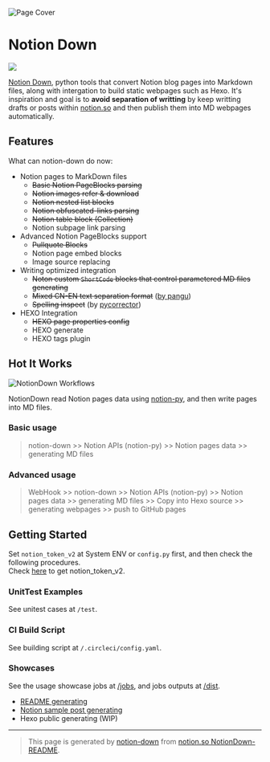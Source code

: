 
![Page Cover](https://www.notion.so/image/https%3A%252F%252Fwww.notion.so%252Fimages%252Fpage-cover%252Fnasa_buzz_aldrin_on_the_moon.jpg)

# Notion Down

![](https://circleci.com/gh/kaedea/notion-down.svg?style=shield&circle-token=9f4dc656e94d8deccd362e52400c96e709c7e8b3)

[Notion Down](https://github.com/kaedea/notion-down), python tools that convert Notion blog pages into Markdown files, along with intergation to build static webpages such as Hexo.  It's inspiration and goal is to __avoid separation  of writting__ by keep writting drafts or posts within [notion.so](http://notion.so) and then publish them into MD webpages automatically. 



## Features

What can notion-down do now:

 - Notion pages to MarkDown files
     - ~~Basic Notion PageBlocks parsing~~
     - ~~Notion images refer & download~~
     - ~~Notion nested list blocks~~
     - ~~Notion obfuscated-links parsing~~
     - ~~Notion table block (Collection)~~
     - Notion subpage link parsing
 - Advanced Notion PageBlocks support
     - ~~Pullquote Blocks~~
     - Notion page embed blocks
     - Image source replacing
 - Writing optimized integration
     - ~~Noton custom `ShortCode` blocks that control parametered MD files generating~~
     - ~~Mixed CN-EN text separation format~~ ([by pangu](https://github.com/vinta/pangu))
     - ~~Spelling inspect~~ (by [pycorrector](https://github.com/shibing624/pycorrector))
 - HEXO Integration
     - ~~HEXO page properties config~~
     - HEXO generate
     - HEXO tags plugin

## Hot It Works

![NotionDown Workflows](https://s3.us-west-2.amazonaws.com/secure.notion-static.com/21da4ef8-bdce-4d8a-8691-8d6cf4e726cd/NotionDown.png?X-Amz-Algorithm=AWS4-HMAC-SHA256&X-Amz-Credential=AKIAT73L2G45O3KS52Y5%2F20210530%2Fus-west-2%2Fs3%2Faws4_request&X-Amz-Date=20210530T115052Z&X-Amz-Expires=86400&X-Amz-Signature=3aa17450a596c3f9174fa92d54c76dc73a1cc9d2c1763902ef6d89464811e057&X-Amz-SignedHeaders=host)

NotionDown read Notion pages data using [notion-py](https://github.com/jamalex/notion-py), and then write pages into MD files.

### Basic usage

> notion-down >> Notion APIs (notion-py) >> Notion pages data >> generating MD files

### Advanced usage

> WebHook >> notion-down >> Notion APIs (notion-py) >> Notion pages data >> generating MD files >> Copy into Hexo source >> generating webpages >> push to GitHub pages

## Getting Started

Set `notion_token_v2` at System ENV or `config.py` first, and then check the following procedures. <br>Check [here](https://github.com/kaedea/notion-down/blob/master/dist/parse_readme/notiondown_gettokenv2.md) to get notion_token_v2.

### UnitTest Examples

See unitest cases at `/test`.

### CI Build Script

See building script at `/.circleci/config.yaml`.

### Showcases

See the usage showcase jobs at [/jobs](/jobs), and jobs outputs at [/dist](/dist).

 - [README generating](/jobs/parse_readme/)
 - [Notion sample post generating](/jobs/parse_sample_posts/)
 - Hexo public generating (WIP)

---

> This page is generated by [notion-down](https://github.com/kaedea/notion-down) from [notion.so NotionDown-README](https://www.notion.so/kaedea/NotionDown-README-d3463f3d398743879d663caf87efa029).




<!-- Generated by NotionPageWriter
notion-down.version = 0.0.1
notion-down.revision = b'79849d8'
-->